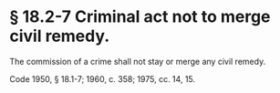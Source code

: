 # § 18.2-7 Criminal act not to merge civil remedy.

<p>The commission of a crime shall not stay or merge any civil remedy.</p><p>Code 1950, § 18.1-7; 1960, c. 358; 1975, cc. 14, 15.</p>